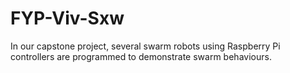 # FYP-Viv-Sxw
In our capstone project, several swarm robots using Raspberry Pi controllers are programmed to demonstrate swarm behaviours.

 
